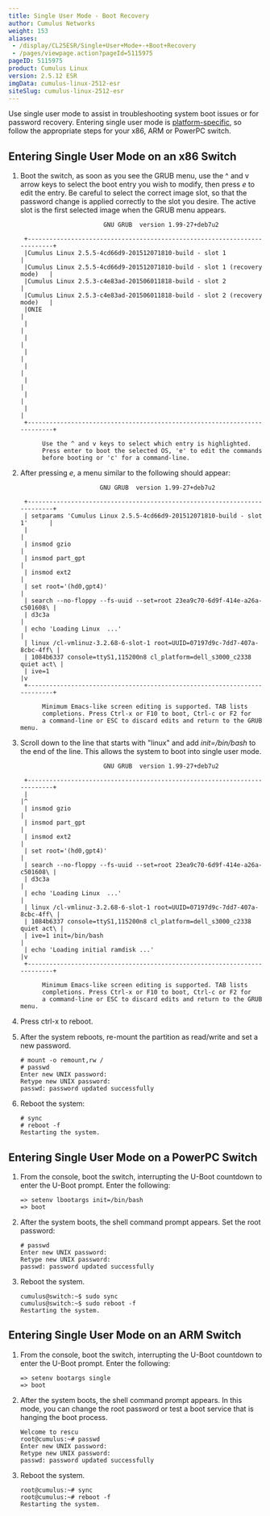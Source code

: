 ```yaml
---
title: Single User Mode - Boot Recovery
author: Cumulus Networks
weight: 153
aliases:
 - /display/CL25ESR/Single+User+Mode+-+Boot+Recovery
 - /pages/viewpage.action?pageId=5115975
pageID: 5115975
product: Cumulus Linux
version: 2.5.12 ESR
imgData: cumulus-linux-2512-esr
siteSlug: cumulus-linux-2512-esr
---
```

Use single user mode to assist in troubleshooting system boot issues or
for password recovery. Entering single user mode is
[platform-specific](http://cumulusnetworks.com/hcl/), so follow the
appropriate steps for your x86, ARM or PowerPC switch.

## <span>Entering Single User Mode on an x86 Switch</span>

1.  Boot the switch, as soon as you see the GRUB menu, use the ^ and v
    arrow keys to select the boot entry you wish to modify, then press
    *e* to edit the entry. Be careful to select the correct image slot,
    so that the password change is applied correctly to the slot you
    desire. The active slot is the first selected image when the GRUB
    menu appears.
    
    ``` 
                           GNU GRUB  version 1.99-27+deb7u2
    
     +--------------------------------------------------------------------------+
     |Cumulus Linux 2.5.5-4cd66d9-201512071810-build - slot 1                   | 
     |Cumulus Linux 2.5.5-4cd66d9-201512071810-build - slot 1 (recovery mode)   |
     |Cumulus Linux 2.5.3-c4e83ad-201506011818-build - slot 2                   |
     |Cumulus Linux 2.5.3-c4e83ad-201506011818-build - slot 2 (recovery mode)   |
     |ONIE                                                                      |
     |                                                                          |
     |                                                                          |
     |                                                                          |
     |                                                                          |
     |                                                                          |
     |                                                                          |
     |                                                                          | 
     +--------------------------------------------------------------------------+
    
          Use the ^ and v keys to select which entry is highlighted.      
          Press enter to boot the selected OS, 'e' to edit the commands      
          before booting or 'c' for a command-line.      
    ```

2.  After pressing *e*, a menu similar to the following should appear:
    
    ``` 
                          GNU GRUB  version 1.99-27+deb7u2
    
     +--------------------------------------------------------------------------+
     | setparams 'Cumulus Linux 2.5.5-4cd66d9-201512071810-build - slot 1'      | 
     |                                                                          |
     | insmod gzio                                                              |
     | insmod part_gpt                                                          |
     | insmod ext2                                                              |
     | set root='(hd0,gpt4)'                                                    |
     | search --no-floppy --fs-uuid --set=root 23ea9c70-6d9f-414e-a26a-c501608\ |
     | d3c3a                                                                    |
     | echo 'Loading Linux  ...'                                                |
     | linux /cl-vmlinuz-3.2.68-6-slot-1 root=UUID=07197d9c-7dd7-407a-8cbc-4ff\ |
     | 1084b6337 console=ttyS1,115200n8 cl_platform=dell_s3000_c2338 quiet act\ |
     | ive=1                                                                    |v
     +--------------------------------------------------------------------------+
    
          Minimum Emacs-like screen editing is supported. TAB lists      
          completions. Press Ctrl-x or F10 to boot, Ctrl-c or F2 for      
          a command-line or ESC to discard edits and return to the GRUB menu.
    ```

3.  Scroll down to the line that starts with "linux" and add
    *init=/bin/bash* to the end of the line. This allows the system to
    boot into single user mode.
    
    ``` 
                           GNU GRUB  version 1.99-27+deb7u2
    
     +--------------------------------------------------------------------------+
     |                                                                          |^
     | insmod gzio                                                              |
     | insmod part_gpt                                                          |
     | insmod ext2                                                              |
     | set root='(hd0,gpt4)'                                                    |
     | search --no-floppy --fs-uuid --set=root 23ea9c70-6d9f-414e-a26a-c501608\ |
     | d3c3a                                                                    |
     | echo 'Loading Linux  ...'                                                |
     | linux /cl-vmlinuz-3.2.68-6-slot-1 root=UUID=07197d9c-7dd7-407a-8cbc-4ff\ |
     | 1084b6337 console=ttyS1,115200n8 cl_platform=dell_s3000_c2338 quiet act\ |
     | ive=1 init=/bin/bash                                                     |
     | echo 'Loading initial ramdisk ...'                                       |v
     +--------------------------------------------------------------------------+
    
          Minimum Emacs-like screen editing is supported. TAB lists      
          completions. Press Ctrl-x or F10 to boot, Ctrl-c or F2 for      
          a command-line or ESC to discard edits and return to the GRUB menu.
    ```

4.  Press ctrl-x to reboot.

5.  After the system reboots, re-mount the partition as read/write and
    set a new password.
    
        # mount -o remount,rw /
        # passwd
        Enter new UNIX password: 
        Retype new UNIX password: 
        passwd: password updated successfully

6.  Reboot the system:
    
    ``` 
    # sync
    # reboot -f
    Restarting the system.    
    ```

## <span>Entering Single User Mode on a PowerPC Switch</span>

1.  From the console, boot the switch, interrupting the U-Boot countdown
    to enter the U-Boot prompt. Enter the following:
    
        => setenv lbootargs init=/bin/bash  
        => boot

2.  After the system boots, the shell command prompt appears. Set the
    root password:
    
        # passwd  
        Enter new UNIX password:  
        Retype new UNIX password:  
        passwd: password updated successfully

3.  Reboot the system.
    
        cumulus@switch:~$ sudo sync
        cumulus@switch:~$ sudo reboot -f  
        Restarting the system.

## <span>Entering Single User Mode on an ARM Switch</span>

1.  From the console, boot the switch, interrupting the U-Boot countdown
    to enter the U-Boot prompt. Enter the following:
    
        => setenv bootargs single  
        => boot

2.  After the system boots, the shell command prompt appears. In this
    mode, you can change the root password or test a boot service that
    is hanging the boot process.
    
        Welcome to rescu
        root@cumulus:~# passwd
        Enter new UNIX password: 
        Retype new UNIX password: 
        passwd: password updated successfully

3.  Reboot the system.
    
        root@cumulus:~# sync
        root@cumulus:~# reboot -f  
        Restarting the system.
